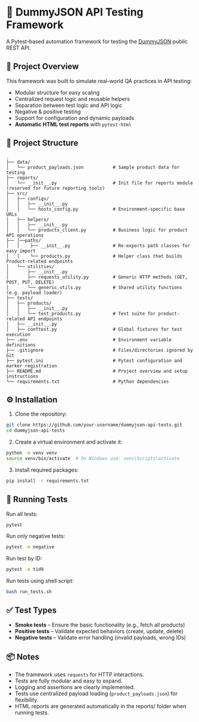 # 🧪 DummyJSON API Testing Framework

A Pytest-based automation framework for testing the [DummyJSON](https://dummyjson.com/) public REST API.

## 🚀 Project Overview

This framework was built to simulate real-world QA practices in API testing:

- Modular structure for easy scaling
- Centralized request logic and reusable helpers
- Separation between test logic and API logic
- Negative & positive testing
- Support for configuration and dynamic payloads
- **Automatic HTML test reports** with `pytest-html`

## 📁 Project Structure

```
.
├── data/
│   └── product_payloads.json           # Sample product data for testing
├── reports/
│   └── __init__.py                     # Init file for reports module (reserved for future reporting tools)
├── src/
│   ├── configs/
│   │   ├── __init__.py
│   │   └── hosts_config.py             # Environment-specific base URLs
│   ├── helpers/
│   │   ├── __init__.py
│   │   └── products_client.py          # Business logic for product API operations
├── │──paths/
│   │    ├── __init__.py                # Re-exports path classes for easy import
│   │    └── products.py                # Helper class that builds Product-related endpoints   
│   └── utilities/
│       ├── __init__.py
│       ├── requests_utility.py         # Generic HTTP methods (GET, POST, PUT, DELETE)
│       └── generic_utils.py            # Shared utility functions (e.g. payload loader)
├── tests/
│   ├── products/
│   │   ├── __init__.py
│   │   └── test_products.py            # Test suite for product-related API endpoints
│   ├── __init__.py
│   ├── conftest.py                     # Global fixtures for test execution
├── .env                                # Environment variable definitions
├── .gitignore                          # Files/directories ignored by Git
├── pytest.ini                          # Pytest configuration and marker registration
├── README.md                           # Project overview and setup instructions
└── requirements.txt                    # Python dependencies
```

## ⚙️ Installation

1. Clone the repository:

```bash
git clone https://github.com/your-username/dummyjson-api-tests.git
cd dummyjson-api-tests
```

2. Create a virtual environment and activate it:

```bash
python -m venv venv
source venv/bin/activate  # On Windows use: venv\Scripts\activate
```

3. Install required packages:

```bash
pip install -r requirements.txt
```

## 🧪 Running Tests

Run all tests:

```bash
pytest
```

Run only negative tests:

```bash
pytest -m negative
```

Run test by ID:

```bash
pytest -m tid9
```

Run tests using shell script:

```bash
bash run_tests.sh
```

## ✅ Test Types

- **Smoke tests** – Ensure the basic functionality (e.g., fetch all products)
- **Positive tests** – Validate expected behaviors (create, update, delete)
- **Negative tests** – Validate error handling (invalid payloads, wrong IDs)

## 📦 Notes

- The framework uses `requests` for HTTP interactions.
- Tests are fully modular and easy to expand.
- Logging and assertions are clearly implemented.
- Tests use centralized payload loading (`product_payloads.json`) for flexibility.
- HTML reports are generated automatically in the reports/ folder when running tests.

